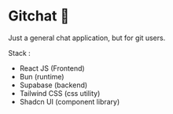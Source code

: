 # Gitchat 💬

Just a general chat application, but for git users.

Stack :

- React JS (Frontend)
- Bun (runtime)
- Supabase (backend)
- Tailwind CSS (css utility)
- Shadcn UI (component library)
